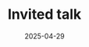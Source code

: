 ---
collection: talks
date: 2025-04-29
title: "Invited talk"
venue: "UQ Hybrid Seminar, Aachen University and KAUST"
# location: "Madrid, Spain"
# paperurl: 
# slidesurl: 'http://sarapv.github.io/files/slides/mcm2025.pdf'
# videourl:
# abstract: 
---